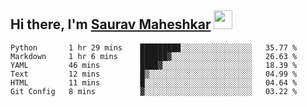 ## Hi there, I'm [Saurav Maheshkar](https://sauravvmaheshkar.gitbook.io/saurav-maheshkar/) <img src="https://raw.githubusercontent.com/MartinHeinz/MartinHeinz/master/wave.gif" width="30px">

<!--START_SECTION:waka-->

```text
Python       1 hr 29 mins    █████████░░░░░░░░░░░░░░░░   35.77 %
Markdown     1 hr 6 mins     ██████▓░░░░░░░░░░░░░░░░░░   26.63 %
YAML         46 mins         ████▓░░░░░░░░░░░░░░░░░░░░   18.39 %
Text         12 mins         █▒░░░░░░░░░░░░░░░░░░░░░░░   04.99 %
HTML         11 mins         █░░░░░░░░░░░░░░░░░░░░░░░░   04.64 %
Git Config   8 mins          ▓░░░░░░░░░░░░░░░░░░░░░░░░   03.22 %
```

<!--END_SECTION:waka-->
